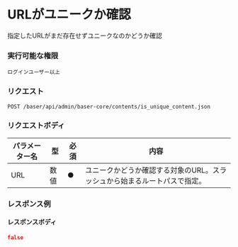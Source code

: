 # URLがユニークか確認

指定したURLがまだ存在せずユニークなのかどうか確認

### 実行可能な権限
```
ログインユーザー以上
```
 
### リクエスト
```
POST /baser/api/admin/baser-core/contents/is_unique_content.json
``` 

### リクエストボディ

| パラメーター名            | 型    | 必須  | 内容                                     |
|--------------------|------|-----|----------------------------------------|
| URL               | 数値  | ●   | ユニークかどうか確認する対象のURL。スラッシュから始まるルートパスで指定。 |

### レスポンス例
#### レスポンスボディ
```json
false
```
